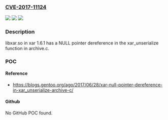 ### [CVE-2017-11124](https://cve.mitre.org/cgi-bin/cvename.cgi?name=CVE-2017-11124)
![](https://img.shields.io/static/v1?label=Product&message=n%2Fa&color=blue)
![](https://img.shields.io/static/v1?label=Version&message=n%2Fa&color=blue)
![](https://img.shields.io/static/v1?label=Vulnerability&message=n%2Fa&color=brighgreen)

### Description

libxar.so in xar 1.6.1 has a NULL pointer dereference in the xar_unserialize function in archive.c.

### POC

#### Reference
- https://blogs.gentoo.org/ago/2017/06/28/xar-null-pointer-dereference-in-xar_unserialize-archive-c/

#### Github
No GitHub POC found.

